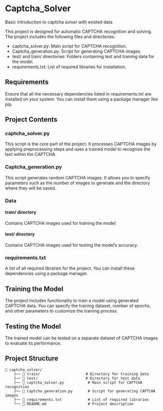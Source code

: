 # Captcha_Solver
Basic introduction to captcha solver with existed data

This project is designed for automatic CAPTCHA recognition and solving. The project includes the following files and directories:

- captcha_solver.py: Main script for CAPTCHA recognition.
- Captcha_generation.py: Script for generating CAPTCHA images.
- test/ and train/ directories: Folders containing test and training data for the model.
- requirements.txt: List of required libraries for installation.

## Requirements

Ensure that all the necessary dependencies listed in requirements.txt are installed on your system. You can install them using a package manager like pip.

## Project Contents

### captcha_solver.py

This script is the core part of the project. It processes CAPTCHA images by applying preprocessing steps and uses a trained model to recognize the text within the CAPTCHA.

### Captcha_generation.py

This script generates random CAPTCHA images. It allows you to specify parameters such as the number of images to generate and the directory where they will be saved.

### Data

#### train/ directory

Contains CAPTCHA images used for training the model.

#### test/ directory

Contains CAPTCHA images used for testing the model’s accuracy.

### requirements.txt

A list of all required libraries for the project. You can install these dependencies using a package manager.

## Training the Model

The project includes functionality to train a model using generated CAPTCHA data. You can specify the training dataset, number of epochs, and other parameters to customize the training process.

## Testing the Model

The trained model can be tested on a separate dataset of CAPTCHA images to evaluate its performance.

## Project Structure
    📂 captcha_solver/
        ├── 📂 train/                     # Directory for training data
        ├── 📂 test/                      # Directory for test data
        ├── 📄 captcha_solver.py           # Main script for CAPTCHA recognition
        ├── 📄 Captcha_generation.py       # Script for generating CAPTCHA images
        ├── 📄 requirements.txt            # List of required libraries
        └── 📄 README.md                   # Project description
